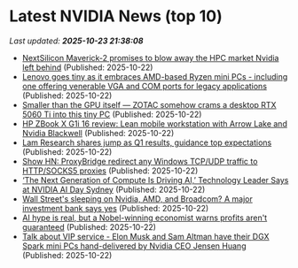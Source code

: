 # Latest NVIDIA News (top 10)
_Last updated: **2025-10-23 21:38:08**_

- [NextSilicon Maverick-2 promises to blow away the HPC market Nvidia left behind](https://www.theregister.com/2025/10/22/nextsilicon_maverick2_fill_nvidia_hpc_void/) (Published: 2025-10-22)
- [Lenovo goes tiny as it embraces AMD-based Ryzen mini PCs - including one offering venerable VGA and COM ports for legacy applications](https://www.techradar.com/pro/lenovo-goes-tiny-as-it-embraces-amd-based-ryzen-mini-pcs-including-one-that-offers-the-venerable-vga-and-com-ports-for-legacy-applications) (Published: 2025-10-22)
- [Smaller than the GPU itself — ZOTAC somehow crams a desktop RTX 5060 Ti into this tiny PC](https://www.windowscentral.com/hardware/desktops/zotac-magnus-mini-pc-rtx-5060-ti) (Published: 2025-10-22)
- [HP ZBook X G1i 16 review: Lean mobile workstation with Arrow Lake and Nvidia Blackwell](https://www.notebookcheck.net/HP-ZBook-X-G1i-16-review-Lean-mobile-workstation-with-Arrow-Lake-and-Nvidia-Blackwell.1142441.0.html) (Published: 2025-10-22)
- [Lam Research shares jump as Q1 results, guidance top expectations](https://finance.yahoo.com/news/lam-research-shares-jump-q1-205511549.html) (Published: 2025-10-22)
- [Show HN: ProxyBridge redirect any Windows TCP/UDP traffic to HTTP/SOCKS5 proxies](https://github.com/InterceptSuite/ProxyBridge) (Published: 2025-10-22)
- [‘The Next Generation of Compute Is Driving AI,’ Technology Leader Says at NVIDIA AI Day Sydney](https://blogs.nvidia.com/blog/ai-day-sydney/) (Published: 2025-10-22)
- [Wall Street's sleeping on Nvidia, AMD, and Broadcom? A major investment bank says yes](https://www.thestreet.com/investing/wall-streets-sleeping-on-nvidia-amd-and-broadcom-a-major-investment-bank-says-yes) (Published: 2025-10-22)
- [AI hype is real, but a Nobel-winning economist warns profits aren't guaranteed](https://finance.yahoo.com/news/ai-hype-is-real-but-a-nobel-winning-economist-warns-profits-arent-guaranteed-192514082.html) (Published: 2025-10-22)
- [Talk about VIP service - Elon Musk and Sam Altman have their DGX Spark mini PCs hand-delivered by Nvidia CEO Jensen Huang](https://www.techradar.com/pro/talk-about-vip-service-elon-musk-and-sam-altman-have-their-dgx-spark-mini-pcs-hand-delivered-by-nvidia-ceo-jensen-huang) (Published: 2025-10-22)
